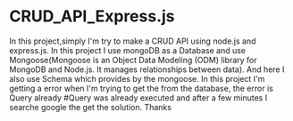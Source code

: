 ﻿# CRUD_API_Express.js
In this project,simply I'm try to make a CRUD API using node.js and express.js. In this project I use mongoDB as a Database and use Mongoose(Mongoose is an Object Data Modeling (ODM) library for MongoDB and Node.js. It manages relationships between data). And here I also use Schema which provides by the mongoose. In this project I'm getting a error when I'm trying to get the from the database, the error is Query already #Query was already executed and after a few minutes I searche google the get the solution.
Thanks

